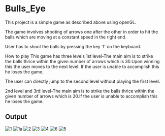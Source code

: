 # Bulls_Eye
This project is a simple game as described above using openGL. 

The game involves shooting of arrows one after the other in order to hit the balls which are moving at a constant speed in the right end. 

User has to shoot the balls by pressing the key 'f' on the keyboard.

How to play 
This game has three levels 
1st level-The main aim is to strike the balls thrice within the given number of arrows which is 30.Upon winning this the user moves to the next level. If the user is unable to accomplish this he loses the game. 

The user can directly jump to the second level without playing the first level. 

2nd level and 3rd level-The main aim is to strike the balls thrice within the given number of arrows which is 20.If the user is unable to accomplish this he loses the game.

## Output
![1](https://github.com/Nishmitha2003/Bulls_Eye/assets/125563752/2d507294-7a36-4ef2-8edf-abbcd9c034c2)
![1a](https://github.com/Nishmitha2003/Bulls_Eye/assets/125563752/c43b21be-4566-46f5-9a1a-1ae2fab0f9b2)
![2](https://github.com/Nishmitha2003/Bulls_Eye/assets/125563752/ac5866ac-a593-4911-a079-1a7fb09d3bbd)
![3](https://github.com/Nishmitha2003/Bulls_Eye/assets/125563752/2f2b763c-90f6-4818-8b73-fb69cc9494ea)
![4](https://github.com/Nishmitha2003/Bulls_Eye/assets/125563752/31d85402-35b9-40c5-aee3-d54ad55216d9)
![6](https://github.com/Nishmitha2003/Bulls_Eye/assets/125563752/ea01066b-0045-4de3-97c3-7aae48a7e27e)
![5](https://github.com/Nishmitha2003/Bulls_Eye/assets/125563752/e7e6c559-790b-4273-819b-02659238fc72)
